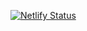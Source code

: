 [![Netlify Status](https://api.netlify.com/api/v1/badges/cce4bef1-264b-4725-acad-cdd9f7c3edc0/deploy-status)](https://app.netlify.com/sites/eliascxyz/deploys)
